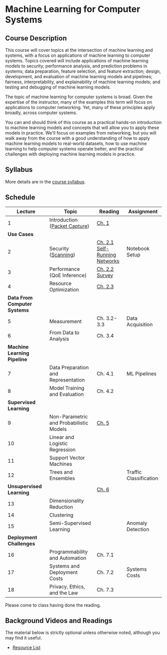 # Machine Learning for Computer Systems

## Course Description

This course will cover topics at the intersection of machine learning and
systems, with a focus on applications of machine learning to computer systems.
Topics covered will include applications of machine learning models to
security, performance analysis, and prediction problems in systems; data
preparation, feature selection, and feature extraction; design, development,
and evaluation of machine learning models and pipelines; fairness,
interpretability, and explainability of machine learning models; and testing
and debugging of machine learning models.

The topic of machine learning for computer systems is broad. Given the
expertise of the instructor, many of the examples this term will focus on
applications to computer networking. Yet, many of these principles apply
broadly, across computer systems.

You can and should think of this course as a practical hands-on introduction
to machine learning models and concepts that will allow you to apply these
models in practice. We'll focus on examples from networking, but you will walk
away from the course with a good understanding of how to apply machine
learning models to real-world datasets, how to use machine learning to help
computer systems operate better, and the practical challenges with deploying
machine learning models in practice.

## Syllabus

More details are in the [course syllabus](syllabus.md).

## Schedule 

| Lecture                            | Topic                                                                              | Reading                                                                                                                                    | Assignment             |
| ---------------------------------- | -------------------------------------                                              | -----------------------------                                                                                                              | ----------             |
| 1                                  | Introduction<br />([Packet Capture](notebooks/1-Packet-Capture-Basics-Clean.html)) | [Ch. 1](book/text/intro.html)                                                                                                              |                        |
| **Use Cases**                      |                                                                                    |                                                                                                                                            |                        |
| 2                                  | Security<br />([Scanning](notebooks/2-Motivation-Security-Clean.html))             | [Ch. 2.1](book/text/motivation.html#applications-to-security)<br>[Self-Running Networks](https://arxiv.org/pdf/1710.11583)                 | Notebook Setup         |
| 3                                  | Performance<br />(QoE Inference)                                                                        | [Ch. 2.2](book/text/motivation.html#applications-to-performance)<br>[Survey](https://ieeexplore.ieee.org/stamp/stamp.jsp?arnumber=8121867) |                        |
| 4                                  | Resource Optimization                                         | [Ch. 2.3](https://noise-lab.github.io/ml-systems/book/text/motivation.html#application-service-and-device-identification)                  |                        |
| **Data From Computer Systems**     |                                                                                    |                                                                                                                                            |                        |
| 5                                  | Measurement                                                                        | Ch. 3.2-3.3                                                                                                                                | Data Acquisition       |
| 6                                  | From Data to Analysis                                                              | Ch. 3.4                                                                                                                                    |                        |
| **Machine Learning Pipeline**      |                                                                                    |                                                                                                                                            |                        |
| 7                                  | Data Preparation and Representation                                                | Ch. 4.1                                                                                                                                    | ML Pipelines           |
| 8                                  | Model Training and Evaluation                                                      | Ch. 4.2                                                                                                                                    |                        |
| **Supervised Learning**            |                                                                                    |                                                                                                                                            |                        |
| 9                                  | Non-Parametric and Probabilistic Models                                            | [Ch. 5](book/text/supervised.html)                                                                                                         |                        |
| 10                                 | Linear and Logistic Regression                                                     |                                                                                                                                            |                        |
| 11                                 | Support Vector Machines                                                            |                                                                                                                                            |                        |
| 12                                 | Trees and Ensembles                                                                |                                                                                                                                            | Traffic Classification |
| **Unsupervised Learning**          |                                                                                    | [Ch. 6](book/text/unsupervised.html)                                                                                                       |                        |
| 13                                 | Dimensionality Reduction                                                           |                                                                                                                                            |                        |
| 14                                 | Clustering                                                                         |                                                                                                                                            |                        |
| 15                                 | Semi-Supervised Learning                                                           |                                                                                                                                            | Anomaly Detection      |
| **Deployment Challenges**          |                                                                                    |                                                                                                                                            |                        |
| 16                                 | Programmability and Automation                                                     | Ch. 7.1                                                                                                                                    |                        |
| 17                                 | Systems and Deployment Costs                                                       | Ch. 7.2                                                                                                                                    | Systems Costs          |
| 18                                 | Privacy, Ethics, and the Law                                                       | Ch. 7.3                                                                                                                                    |                        |

Please come to class having done the reading. 


## Background Videos and Readings

The material below is strictly optional unless otherwise noted, although you
may find it useful.

* [Resource List](ml.md)



